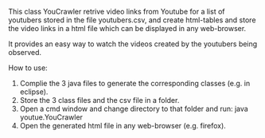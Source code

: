 This class YouCrawler retrive video links from Youtube for a list of youtubers stored in the file youtubers.csv,
and create html-tables and store the video links in a html file which can be displayed in any web-browser.

It provides an easy way to watch the videos created by the youtubers being observed.

How to use:
1. Complie the 3 java files to generate the corresponding classes (e.g. in eclipse).
2. Store the 3 class files and the csv file in a folder.
3. Open a cmd window and change directory to that folder and run:
   java youtue.YouCrawler
4. Open the generated html file in any web-browser (e.g. firefox).
